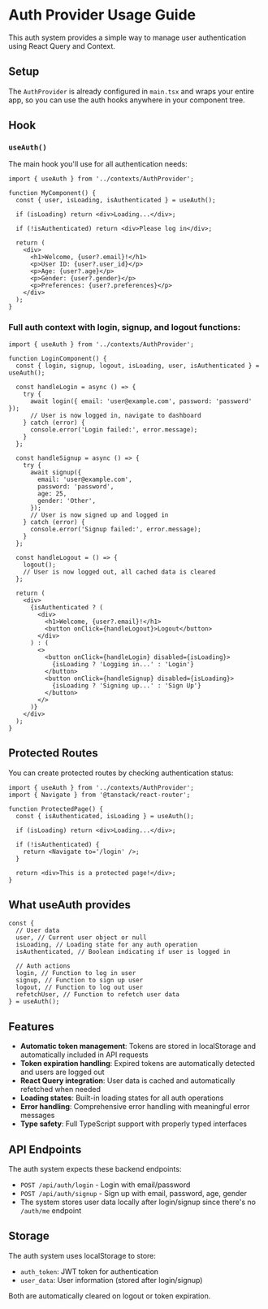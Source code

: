 # Auth Provider Usage Guide

This auth system provides a simple way to manage user authentication using React Query and Context.

## Setup

The `AuthProvider` is already configured in `main.tsx` and wraps your entire app, so you can use the auth hooks anywhere in your component tree.

## Hook

### `useAuth()`

The main hook you'll use for all authentication needs:

```tsx
import { useAuth } from '../contexts/AuthProvider';

function MyComponent() {
  const { user, isLoading, isAuthenticated } = useAuth();

  if (isLoading) return <div>Loading...</div>;

  if (!isAuthenticated) return <div>Please log in</div>;

  return (
    <div>
      <h1>Welcome, {user?.email}!</h1>
      <p>User ID: {user?.user_id}</p>
      <p>Age: {user?.age}</p>
      <p>Gender: {user?.gender}</p>
      <p>Preferences: {user?.preferences}</p>
    </div>
  );
}
```

### Full auth context with login, signup, and logout functions:

```tsx
import { useAuth } from '../contexts/AuthProvider';

function LoginComponent() {
  const { login, signup, logout, isLoading, user, isAuthenticated } = useAuth();

  const handleLogin = async () => {
    try {
      await login({ email: 'user@example.com', password: 'password' });
      // User is now logged in, navigate to dashboard
    } catch (error) {
      console.error('Login failed:', error.message);
    }
  };

  const handleSignup = async () => {
    try {
      await signup({
        email: 'user@example.com',
        password: 'password',
        age: 25,
        gender: 'Other',
      });
      // User is now signed up and logged in
    } catch (error) {
      console.error('Signup failed:', error.message);
    }
  };

  const handleLogout = () => {
    logout();
    // User is now logged out, all cached data is cleared
  };

  return (
    <div>
      {isAuthenticated ? (
        <div>
          <h1>Welcome, {user?.email}!</h1>
          <button onClick={handleLogout}>Logout</button>
        </div>
      ) : (
        <>
          <button onClick={handleLogin} disabled={isLoading}>
            {isLoading ? 'Logging in...' : 'Login'}
          </button>
          <button onClick={handleSignup} disabled={isLoading}>
            {isLoading ? 'Signing up...' : 'Sign Up'}
          </button>
        </>
      )}
    </div>
  );
}
```

## Protected Routes

You can create protected routes by checking authentication status:

```tsx
import { useAuth } from '../contexts/AuthProvider';
import { Navigate } from '@tanstack/react-router';

function ProtectedPage() {
  const { isAuthenticated, isLoading } = useAuth();

  if (isLoading) return <div>Loading...</div>;

  if (!isAuthenticated) {
    return <Navigate to='/login' />;
  }

  return <div>This is a protected page!</div>;
}
```

## What useAuth provides

```tsx
const {
  // User data
  user, // Current user object or null
  isLoading, // Loading state for any auth operation
  isAuthenticated, // Boolean indicating if user is logged in

  // Auth actions
  login, // Function to log in user
  signup, // Function to sign up user
  logout, // Function to log out user
  refetchUser, // Function to refetch user data
} = useAuth();
```

## Features

- **Automatic token management**: Tokens are stored in localStorage and automatically included in API requests
- **Token expiration handling**: Expired tokens are automatically detected and users are logged out
- **React Query integration**: User data is cached and automatically refetched when needed
- **Loading states**: Built-in loading states for all auth operations
- **Error handling**: Comprehensive error handling with meaningful error messages
- **Type safety**: Full TypeScript support with properly typed interfaces

## API Endpoints

The auth system expects these backend endpoints:

- `POST /api/auth/login` - Login with email/password
- `POST /api/auth/signup` - Sign up with email, password, age, gender
- The system stores user data locally after login/signup since there's no `/auth/me` endpoint

## Storage

The auth system uses localStorage to store:

- `auth_token`: JWT token for authentication
- `user_data`: User information (stored after login/signup)

Both are automatically cleared on logout or token expiration.
